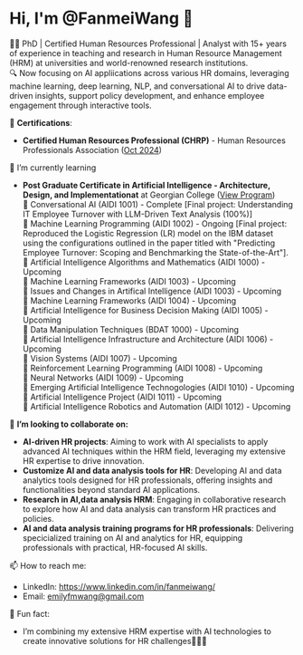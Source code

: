 # Hi, I'm @FanmeiWang 👋
🧑‍💼 PhD | Certified Human Resources Professional | Analyst with 15+ years of experience in teaching and research in Human Resource Management (HRM) at universities and world-renowned research institutions. <br>
🔍 Now focusing on AI appliications across various HR domains, leveraging machine learning, deep learning, NLP, and conversational AI to drive data-driven insights, support policy development, and enhance employee engagement through interactive tools. <br>

📜 **Certifications**: <br>
-   **Certified Human Resources Professional (CHRP)** - Human Resources Professionals Association ([Oct 2024](https://www.hrpa.ca/)) <br>

🌱 I’m currently learning <br>
 -   **Post Graduate Certificate in Artificial Intelligence - Architecture, Design, and Implementationat** at Georgian College ([View Program](https://cat.georgiancollege.ca/programs/aidi/)) <br>
 💬 Conversational AI (AIDI 1001) - Complete [Final project: Understanding IT Employee Turnover with LLM-Driven Text Analysis (100%)] <br>
 💬 Machine Learning Programming (AIDI 1002) - Ongoing [Final project: Reproduced the Logistic Regression (LR) model on the IBM dataset using the configurations outlined in the paper titled with "Predicting Employee Turnover: Scoping and Benchmarking the State-of-the-Art"].<br>
 💬 Artificial Intelligence Algorithms and Mathematics (AIDI 1000) - Upcoming <br>
 💬 Machine Learning Frameworks (AIDI 1003) - Upcoming <br>
 💬 Issues and Changes in Artifical Intelligence (AIDI 1003) - Upcoming <br>
 💬 Machine Learning Frameworks (AIDI 1004) - Upcoming <br>
 💬 Artificial Intelligence for Business Decision Making (AIDI 1005) - Upcoming <br>
 💬 Data Manipulation Techniques (BDAT 1000) - Upcoming <br>
 💬 Artificial Intelligence Infrastructure and Architecture (AIDI 1006) - Upcoming <br>
 💬 Vision Systems (AIDI 1007) - Upcoming <br>
 💬 Reinforcement Learning Programming (AIDI 1008) - Upcoming <br>
 💬 Neural Networks (AIDI 1009) - Upcoming <br>
 💬 Emerging Artificial Intelligence Technogologies (AIDI 1010) - Upcoming <br>
 💬 Artificial Intelligence Project (AIDI 1011) - Upcoming <br>
 💬 Artificial Intelligence Robotics and Automation (AIDI 1012) - Upcoming <br>
     
 👯 **I’m looking to collaborate on:**
 - **AI-driven HR projects**: Aiming to work with AI specialists to apply advanced AI techniques within the HRM field, leveraging my extensive HR expertise to drive innovation.
 - **Customize AI and data analysis tools for HR**: Developing AI and data analytics tools designed for HR professionals, offering insights and functionalities beyond standard AI applications.
 - **Research in AI,data analysis HRM**: Engaging in collaborative research to explore how AI and data analysis can transform HR practices and policies.
 - **AI and data analysis training programs for HR professionals**: Delivering specicialized training on AI and analytics for HR, equipping professionals with practical, HR-focused AI skills.

 📫 How to reach me: <br>
 -    LinkedIn: https://www.linkedin.com/in/fanmeiwang/
 -    Email: emilyfmwang@gmail.com <br>
 
 🚀 Fun fact: <br>
 -    I’m combining my extensive HRM expertise with AI technologies to create innovative solutions for HR challenges🎉🎉🎉

